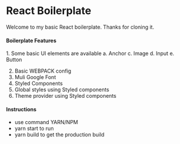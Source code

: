 <h1>React Boilerplate</h1>

Welcome to my basic React boilerplate. Thanks for cloning it.

<h4>Boilerplate Features</h4>
1. Some basic UI elements are available
    a. Anchor
    c. Image
    d. Input
    e. Button

2. Basic WEBPACK config
3. Muli Google Font
4. Styled Components
5. Global styles using Styled components
6. Theme provider using Styled components


<h4>Instructions</h4>
<ul>
    <li>use command YARN/NPM</li>
    <li>yarn start to run</li>
    <li>yarn build to get the production build</li>
</ul>
